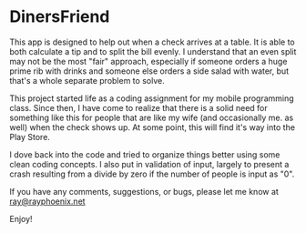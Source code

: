 # DinersFriend

This app is designed to help out when a check arrives at a table. It is able to both calculate a tip and to split the bill evenly.
I understand that an even split may not be the most "fair" approach, especially if someone orders a huge prime rib with drinks and someone
else orders a side salad with water, but that's a whole separate problem to solve.

This project started life as a coding assignment for my mobile programming class. Since then, I have come to realize that there is a solid
need for something like this for people that are like my wife (and occasionally me. as well) when the check shows up. At some point, this
will find it's way into the Play Store.

I dove back into the code and tried to organize things better using some clean coding concepts. I also put in validation of input, largely
to present a crash resulting from a divide by zero if the number of people is input as "0".

If you have any comments, suggestions, or bugs, please let me know at ray@rayphoenix.net

Enjoy!
